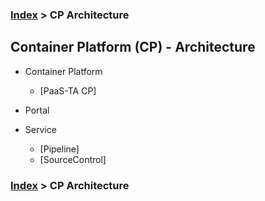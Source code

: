 ### [Index](https://github.com/PaaS-TA/Guide/tree/working-new-template) > CP Architecture

## Container Platform (CP) - Architecture
- Container Platform
  + [PaaS-TA CP]

- Portal

- Service
  + [Pipeline]
  + [SourceControl]
  
### [Index](https://github.com/PaaS-TA/Guide/tree/working-new-template) > CP Architecture